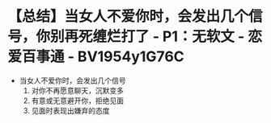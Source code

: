 # 【总结】当女人不爱你时，会发出几个信号，你别再死缠烂打了 - P1：无软文 - 恋爱百事通 - BV1954y1G76C

-   当女人不爱你时，会发出几个信号
    1.  对你不再愿意聊天，沉默变多
    2.  有意或无意避开你，拒绝见面
    3.  见面时表现出嫌弃的态度